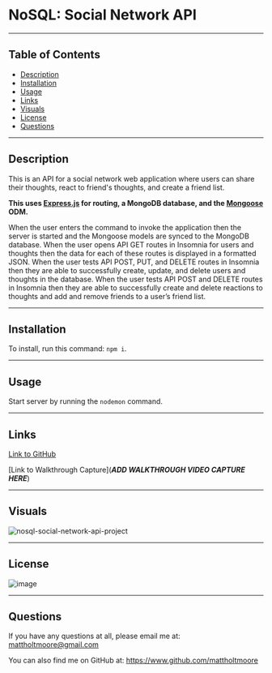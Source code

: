 # NoSQL: Social Network API

***

## Table of Contents
- [Description](#description)  
- [Installation](#installation)
- [Usage](#usage)
- [Links](#links)  
- [Visuals](#visuals)
- [License](#license)
- [Questions](#questions)

***

## Description
This is an API for a social network web application where users can share their thoughts, react to friend's thoughts, and create a friend list. 

**This uses [Express.js](https://www.npmjs.com/package/express) for routing, a MongoDB database, and the [Mongoose](https://www.npmjs.com/package/mongoose) ODM.** 

When the user enters the command to invoke the application then the server is started and the Mongoose models are synced to the MongoDB database. When the user opens API GET routes in Insomnia for users and thoughts then the data for each of these routes is displayed in a formatted JSON. When the user tests API POST, PUT, and DELETE routes in Insomnia then they are able to successfully create, update, and delete users and thoughts in the database. When the user tests API POST and DELETE routes in Insomnia then they are able to successfully create and delete reactions to thoughts and add and remove friends to a user’s friend list.

***

## Installation
To install, run this command: `npm i`.

***

## Usage
Start server by running the `nodemon` command.


***

## Links
[Link to GitHub](https://github.com/mattholtmoore/nosql-social-network-api-project)  

[Link to Walkthrough Capture](***ADD WALKTHROUGH VIDEO CAPTURE HERE***)

***

## Visuals
![nosql-social-network-api-project](assets/social-network-api.gif "nosql-social-network-api-project")

***

## License
![image](https://img.shields.io/badge/license-MIT-turquoise)

***

## Questions
If you have any questions at all, please email me at: mattholtmoore@gmail.com

You can also find me on GitHub at: https://www.github.com/mattholtmoore
